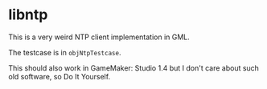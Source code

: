 # libntp

This is a very weird NTP client implementation in GML.

The testcase is in `objNtpTestcase`.

This should also work in GameMaker: Studio 1.4 but I don't care about such old software, so Do It Yourself.

